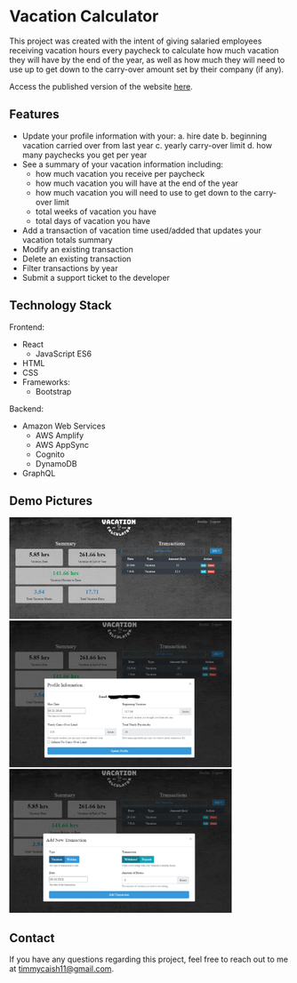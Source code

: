 # Vacation Calculator

This project was created with the intent of giving salaried employees receiving vacation hours every paycheck to calculate how much vacation they will have by the end of the year, as well as how much they will need to use up to get down to the carry-over amount set by their company (if any).

Access the published version of the website [here](https://main.d11iajmckk09l8.amplifyapp.com/).

## Features

- Update your profile information with your:
  a. hire date
  b. beginning vacation carried over from last year
  c. yearly carry-over limit
  d. how many paychecks you get per year
- See a summary of your vacation information including:
  - how much vacation you receive per paycheck
  - how much vacation you will have at the end of the year
  - how much vacation you will need to use to get down to the carry-over limit
  - total weeks of vacation you have
  - total days of vacation you have
- Add a transaction of vacation time used/added that updates your vacation totals summary
- Modify an existing transaction
- Delete an existing transaction
- Filter transactions by year
- Submit a support ticket to the developer

## Technology Stack

Frontend:

- React
  - JavaScript ES6
- HTML
- CSS
- Frameworks:
  - Bootstrap

Backend:

- Amazon Web Services
  - AWS Amplify
  - AWS AppSync
  - Cognito
  - DynamoDB
- GraphQL

## Demo Pictures

<img src="/docs/demo_pics/1.png" width="400">
<img src="/docs/demo_pics/2.png" width="400">
<img src="/docs/demo_pics/3.png" width="400">

## Contact

If you have any questions regarding this project, feel free to reach out to me at <timmycaish11@gmail.com>.
